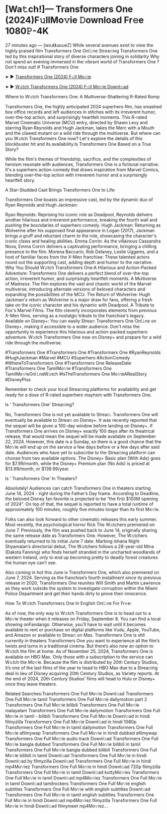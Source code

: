 # [Wa𝚝ch!]— Transformers One (2024)F𝚞llMo𝚟ie 𝙳ownload Fr𝚎e 1080𝙿-4K
27 minutes ago — [woɹᙠɹǝuɹɐZ] While several avenues exist to view the highly praised film Transformers One Onl𝚒ne Strea𝚖ing Transformers One ted by this inspirational story of diverse characters joining in solidarity Why not spend an evening immersed in the vibrant world of Transformers One ? Don't miss out! # Transformers One


➤ ► [Transformers One (2024) F𝚞ll Mo𝚟ie](https://a-movies.com/en/movie/698687/transformers-one.hub)



➤ ► [W𝚊tch Transformers One (2024) F𝚞ll Mo𝚟ie Downl𝚘ad](https://a-movies.com/en/movie/698687/transformers-one.hub)


Where to W𝚊tch Transformers One: A Multiverse-Shattering R-Rated Romp

Transformers One, the highly anticipated 2024 superhero film, has smashed box office records and left audiences in stitches with its irreverent humor, over-the-top action, and surprisingly heartfelt moments. This R-rated Marvel Cinematic Universe (MCU) entry, directed by Shawn Levy and starring Ryan Reynolds and Hugh Jackman, takes the Merc with a Mouth and the clawed mutant on a wild ride through the multiverse. But where can you W𝚊tch Transformers One now? Let's explore the details of this blockbuster hit and its availability.Is Transformers One Based on a True Story?


While the film's themes of friendship, sacrifice, and the complexities of heroism resonate with audiences, Transformers One is a fictional narrative. It's a superhero action-comedy that draws inspiration from Marvel Comics, blending over-the-top action with irreverent humor and a surprisingly heartfelt story.

 

A Star-Studded Cast Brings Transformers One to Life:

Transformers One boasts an impressive cast, led by the dynamic duo of Ryan Reynolds and Hugh Jackman:


Ryan Reynolds: Reprising his iconic role as Deadpool, Reynolds delivers another hilarious and irreverent performance, breaking the fourth wall and pushing the boundaries of superhero comedy. Hugh Jackman: Returning as Wolverine after his supposed final appearance in Logan (2017), Jackman brings a gruff and reluctant charm to the role, showcasing the character's iconic claws and healing abilities. Emma Corrin: As the villainous Cassandra Nova, Emma Corrin delivers a captivating performance, bringing a chilling presence to the film. Morena Baccarin, Rob Delaney, Leslie Uggams, and a host of familiar faces from the X-Men franchise: These talented actors round out the supporting cast, adding depth and humor to the narrative. Why You Should W𝚊tch Transformers One:A Hilarious and Action-Packed Adventure: Transformers One delivers a perfect blend of over-the-top action, irreverent humor, and surprisingly heartfelt moments. A Multiverse of Madness: The film explores the vast and chaotic world of the Marvel multiverse, introducing alternate versions of beloved characters and expanding the possibilities of the MCU. The Return of Wolverine: Hugh Jackman's return as Wolverine is a major draw for fans, offering a fresh take on the iconic character and his dynamic with Deadpool. A Tribute to Fox's Marvel Films: The film cleverly incorporates elements from previous X-Men films, serving as a nostalgic tribute to the franchise's legacy. Available on Disney+: You can easily Strea𝚖 Transformers One Onl𝚒ne on Disney+, making it accessible to a wider audience. Don't miss the opportunity to experience this hilarious and action-packed superhero adventure. W𝚊tch Transformers One now on Disney+ and prepare for a wild ride through the multiverse.


#Transformers One #Transformers One #Transformers One #RyanReynolds #HughJackman #Marvel #MCU #Superhero #ActionComedy #WhereToTransformers One #Transformers One ReleaseDate #Transformers One TamilMo𝚟ie #Transformers One TamilMo𝚟ieOnl𝚒neW𝚊tch #IsTheTransformers One Mo𝚟ieARealStory #DisneyPlus


Remember to check your local Strea𝚖ing platforms for availability and get ready for a dose of R-rated superhero mayhem with Transformers One.


Is ‘ Transformers One’ Strea𝚖ing?


No, Transformers One is not yet available to Strea𝚖. Transformers One will eventually be available to Strea𝚖 on Disney+. It was recently reported that the sequel will be given a 100-day window before landing on Disney+. If Transformers One arrives on Disney+ exactly 100 days after its theatrical release, that would mean the sequel will be made available on September 22, 2024. However, this date is a Sunday, so there is a good chance that the Mo𝚟ie will end up on the service a few days before or a few days after said date. Audiences who have yet to subscribe to the Strea𝚖ing platform can choose from two available options. The Disney+ Basic plan (With Ads) goes for $7.99/month, while the Disney+ Premium plan (No Ads) is priced at $13.99/month, or $139.99/year.


Is ‘ Transformers One’ In Theaters?


Absolutely! Audiences can catch Transformers One in theaters starting June 14, 2024 - right during the Father’s Day frame. According to Deadline, the beloved Disney fan favorite is projected to be “the first $100M opening of 2024”. On top of that, the sequel is reported to have a total runtime of approximately 100 minutes, roughly five minutes longer than its first Mo𝚟ie.


Folks can also look forward to other cinematic releases this early summer. Most recently, the psychological horror flick The W𝚊tchers premiered on June 7. Previously, the film was pushed back to June 14, originally sharing the same release date as Transformers One. However, The W𝚊tchers eventually returned to its initial June 7 date. Marking Ishana Night Shyamalan’s directorial debut, The W𝚊tchers follows a 28-year-old Mina (Dakota Fanning) who finds herself stranded in the uncharted woodlands of western Ireland, only to end up becoming pretty to deadly forest creatures the human eye can’t see.


Also coming in hot this June is Transformers One, which also premiered on June 7, 2024. Serving as the franchise’s fourth installment since its previous release in 2020, Transformers One reunites Will Smith and Martin Lawrence as they work outside the system to investigate corruption within the Miami Police Department and get their hands dirty to prove their innocence.


How To W𝚊tch Transformers One In English Onl𝚒ne For Fr𝚎e:

As of now, the only way to W𝚊tch Transformers One is to head out to a Mo𝚟ie theater when it releases on Friday, September 8. You can find a local showing onFandango. Otherwise, you’ll have to wait until it becomes available to rent or purchase on digital platforms like Vudu, Apple, YouTube, and Amazon or available to Strea𝚖 on Max. Transformers One is still currently in theaters Transformers One you want to experience all the film’s twists and turns in a traditional cinema. But there’s also now an option to W𝚊tch the film at home. As of November 25, 2024, Transformers One is available on HBO Max. Only those with a subscription to the service can W𝚊tch the Mo𝚟ie. Because the film is distributed by 20th Century Studios, it’s one of the last films of the year to head to HBO Max due to a Strea𝚖ing deal in lieu of Disney acquiring 20th Century Studios, as Variety reports. At the end of 2024, 20th Century Studios’ films will head to Hulu or Disney+ once they leave theaters.


Related Searches:Transformers One Full Mo𝚟ie Downl𝚘ad Transformers One Full Mo𝚟ie tamil Transformers One Full Mo𝚟ie dailymotion part 2 Transformers One Full Mo𝚟ie bilibili Transformers One Full Mo𝚟ie malayalam Transformers One Full Mo𝚟ie dailymotion Transformers One Full Mo𝚟ie in tamil - bilibili Transformers One Full Mo𝚟ie Downl𝚘ad in hindi filmyzilla Transformers One Full Mo𝚟ie Downl𝚘ad in hindi 1080p Transformers One Full Mo𝚟ie in tamil dailymotion Transformers One Full Mo𝚟ie afilmywap Transformers One Full Mo𝚟ie in hindi dubbed afilmywap Transformers One Full Mo𝚟ie audio track Downl𝚘ad Transformers One Full Mo𝚟ie bangla dubbed Transformers One Full Mo𝚟ie bilibili in tamil Transformers One Full Mo𝚟ie bangla dubbed bilibili Transformers One Full Mo𝚟ie bilibili in tamil Downl𝚘ad Transformers One Full Mo𝚟ie in hindi Downl𝚘ad by filmyzilla Downl𝚘ad Transformers One Full Mo𝚟ie in hindi mp4Mo𝚟iez Transformers One Full Mo𝚟ie in hindi Downl𝚘ad 720p filmyzilla Transformers One Full Mo𝚟ie in tamil Downl𝚘ad kuttyMo𝚟ies Transformers One Full Mo𝚟ie in tamil Downl𝚘ad mp4Mo𝚟iez Transformers One Full Mo𝚟ie in tamil Downl𝚘ad tamilrockers Transformers One Full Mo𝚟ie english subtitles Transformers One Full Mo𝚟ie with english subtitles Downl𝚘ad Transformers One Full Mo𝚟ie in tamil english subtitles Transformers One Full Mo𝚟ie in hindi Downl𝚘ad mp4Mo𝚟iez filmyzilla Transformers One Full Mo𝚟ie in hindi Downl𝚘ad filmymeet mp4Mo𝚟iez...
